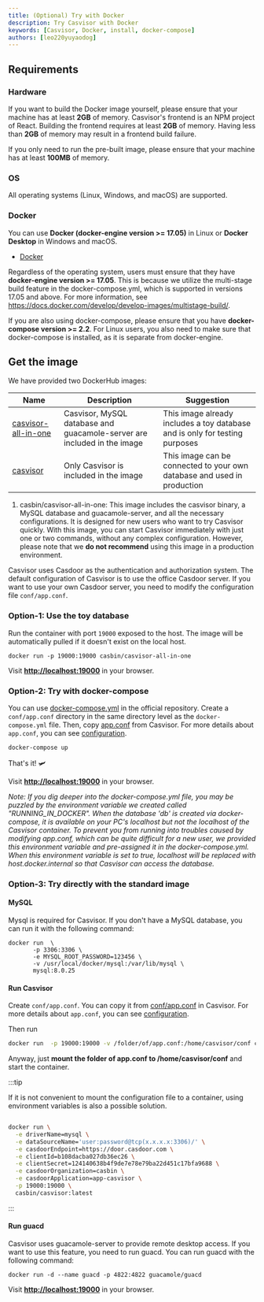 ```yaml
---
title: (Optional) Try with Docker
description: Try Casvisor with Docker
keywords: [Casvisor, Docker, install, docker-compose]
authors: [leo220yuyaodog]
---
```


## Requirements

### Hardware

If you want to build the Docker image yourself, please ensure that your machine has at least **2GB** of memory. Casvisor's frontend is an NPM project of React. Building the frontend requires at least **2GB** of memory. Having less than **2GB** of memory may result in a frontend build failure.

If you only need to run the pre-built image, please ensure that your machine has at least **100MB** of memory.

### OS

All operating systems (Linux, Windows, and macOS) are supported.

### Docker

You can use **Docker (docker-engine version >= 17.05)** in Linux or **Docker Desktop** in Windows and macOS.

* [Docker](https://docs.docker.com/get-docker/)

Regardless of the operating system, users must ensure that they have **docker-engine version >= 17.05**. This is because we utilize the multi-stage build feature in the docker-compose.yml, which is supported in versions 17.05 and above. For more information, see <https://docs.docker.com/develop/develop-images/multistage-build/>.

If you are also using docker-compose, please ensure that you have **docker-compose version >= 2.2**. For Linux users, you also need to make sure that docker-compose is installed, as it is separate from docker-engine.

## Get the image

We have provided two DockerHub images:

| Name                                                                       | Description                                                  | Suggestion                                                                  |
|----------------------------------------------------------------------------|--------------------------------------------------------------|-----------------------------------------------------------------------------|
| [casvisor-all-in-one](https://hub.docker.com/r/casbin/casvisor-all-in-one) | Casvisor, MySQL database and guacamole-server are included in the image | This image already includes a toy database and is only for testing purposes |
| [casvisor](https://hub.docker.com/r/casbin/casvisor)                       | Only Casvisor is included in the image                       | This image can be connected to your own database and used in production     |

1. casbin/casvisor-all-in-one: This image includes the casvisor binary, a MySQL database and guacamole-server, and all
the necessary configurations. It is designed for new users who want to try Casvisor quickly. With this image, you can
start Casvisor immediately with just one or two commands, without any complex configuration. However, please note that
we **do not recommend** using this image in a production environment.

Casvisor uses Casdoor as the authentication and authorization system. The default configuration of Casvisor is to use
the office Casdoor server. If you want to use your own Casdoor server, you need to modify the configuration file `conf/app.conf`.

### **Option-1**: Use the toy database

Run the container with port `19000` exposed to the host. The image will be automatically pulled if it doesn't exist on the local host.

```shell
docker run -p 19000:19000 casbin/casvisor-all-in-one
```

Visit [**http://localhost:19000**](http://localhost:19000) in your browser.

### **Option-2**: Try with docker-compose

You can use [docker-compose.yml](https://github.com/casvisor/casvisor/blob/master/docker-compose.yml) in the official repository. Create a `conf/app.conf` directory in the same directory level as the `docker-compose.yml` file. Then, copy [app.conf](https://github.com/casvisor/casvisor/blob/master/conf/app.conf) from Casvisor. For more details about `app.conf`, you can see [configuration](/docs/basic/installation#configuration).

```bash
docker-compose up
```

That's it! :small_airplane:

Visit [**http://localhost:19000**](http://localhost:19000) in your browser.

*Note: If you dig deeper into the docker-compose.yml file, you may be puzzled by the environment variable we created called "RUNNING_IN_DOCKER". When the database 'db' is created via docker-compose, it is available on your PC's localhost but not the localhost of the Casvisor container. To prevent you from running into troubles caused by modifying app.conf, which can be quite difficult for a new user, we provided this environment variable and pre-assigned it in the docker-compose.yml. When this environment variable is set to true, localhost will be replaced with host.docker.internal so that Casvisor can access the database.*

### **Option-3**: Try directly with the standard image

#### MySQL

Mysql is required for Casvisor. If you don't have a MySQL database, you can run it with the following command:

```shell
docker run  \
       -p 3306:3306 \
       -e MYSQL_ROOT_PASSWORD=123456 \
       -v /usr/local/docker/mysql:/var/lib/mysql \
       mysql:8.0.25
```

#### Run Casvisor

Create `conf/app.conf`. You can copy it from [conf/app.conf](https://github.com/casvisor/casvisor/blob/master/conf/app.conf) in Casvisor. For more details about `app.conf`, you can see [configuration](/docs/basic/installation#configuration).

Then run

```bash
docker run  -p 19000:19000 -v /folder/of/app.conf:/home/casvisor/conf casbin/casvisor:latest
```

Anyway, just **mount the folder of app.conf to /home/casvisor/conf** and start the container.

:::tip

If it is not convenient to mount the configuration file to a container, using environment variables is also a possible solution.

```bash title="example"

docker run \
  -e driverName=mysql \
  -e dataSourceName='user:password@tcp(x.x.x.x:3306)/' \
  -e casdoorEndpoint=https://door.casdoor.com \
  -e clientId=b108dacba027db36ec26 \
  -e clientSecret=124140638b4f9de7e78e79ba22d451c17bfa9688 \
  -e casdoorOrganization=casbin \
  -e casdoorApplication=app-casvisor \
  -p 19000:19000 \
  casbin/casvisor:latest

```

:::

#### Run guacd

Casvisor uses guacamole-server to provide remote desktop access. If you want to use this feature, you need to run guacd. You can run guacd with the following command:

```shell
docker run -d --name guacd -p 4822:4822 guacamole/guacd
```

Visit [**http://localhost:19000**](http://localhost:19000) in your browser.
